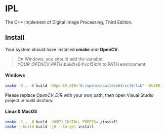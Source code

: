# IPL
The C++ Implement of Digital Image Processing, Third Ediiton.

## Install

Your system should have installed **cmake** and **OpenCV**.

> On Windows, you should add the variable: *YOUR_OPENCV_PATH\build\x64\vc15\bin* to PATH environment. 

#### Windows
```bash
cmake -S . -B build -DOpenCV_DIR="E:/opencv/build/x64/vc15/lib" -DUSER_INSTALL_PREFIX=install
```
Please replace *OpenCV_DIR* with your own path, then open Visual Studio project in build dirctory.

#### Linux & MacOS
```bash
cmake -S . -B build -DUSER_INSTALL_PREFIX=./install
cmake --build build -j8 --target install
```

